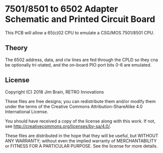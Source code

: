 # 7501/8501 to 6502 Adapter Schematic and Printed Circuit Board
This PCB will allow a 65(c)02 CPU to emulate a CSG/MOS 7501/8501 CPU.

## Theory
The 6502 address, data, and r/w lines are fed through the CPLD so they cna be optionally tri-stated, and the on-board PIO port bits 0-6 are emulated.

## License
Copyright (C) 2018  Jim Brain, RETRO Innovations

These files are free designs; you can redistribute them and/or modify
them under the terms of the Creative Commons Attribution-ShareAlike 
4.0 International License.

You should have received a copy of the license along with this
work. If not, see <http://creativecommons.org/licenses/by-sa/4.0/>.

These files are distributed in the hope that they will be useful,
but WITHOUT ANY WARRANTY; without even the implied warranty of
MERCHANTABILITY or FITNESS FOR A PARTICULAR PURPOSE.  See the
license for more details.


